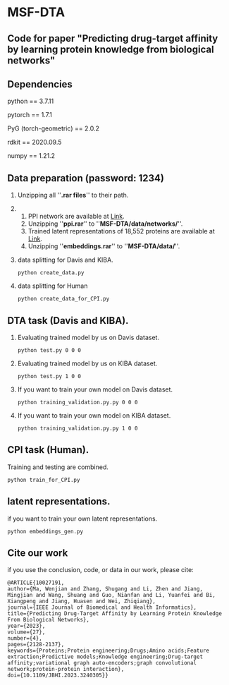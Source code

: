 # MSF-DTA
Code for paper "Predicting drug-target affinity by learning protein knowledge from biological networks"
---

Dependencies
---

python == 3.7.11

pytorch == 1.7.1

PyG (torch-geometric) == 2.0.2

rdkit == 2020.09.5

numpy == 1.21.2

Data preparation (password: 1234)
---
1. 
   Unzipping all ''**.rar files**'' to their path.
2. 
   1) PPI network are available at [Link](https://pan.baidu.com/s/1M8UTTEzJ6cvv322cCD4vJQ "password:1234").
   2) Unzipping ''**ppi.rar**'' to ''**MSF-DTA/data/networks/**''.
   3) Trained latent representations of 18,552 proteins are available at [Link](https://pan.baidu.com/s/1RmwYTlhQFrwl6zTVEUZiLg "password:1234").
   4) Unzipping ''**embeddings.rar**'' to ''**MSF-DTA/data/**''.
3. data splitting for Davis and KIBA.

   ```python create_data.py```
4. data splitting for Human

   ```python create_data_for_CPI.py```

DTA task (Davis and KIBA).
---
1) Evaluating trained model by us on Davis dataset.

    ```python test.py 0 0 0```

2) Evaluating trained model by us on KIBA dataset.

    ```python test.py 1 0 0```

3) If you want to train your own model on Davis dataset.

    ```python training_validation.py.py 0 0 0```

4) If you want to train your own model on KIBA dataset.

    ```python training_validation.py.py 1 0 0```
  
CPI task (Human).
---
Training and testing are combined.

```python train_for_CPI.py```

latent representations.
---
if you want to train your own latent representations.

```python embeddings_gen.py```

Cite our work
---
if you use the conclusion, code, or data in our work, please cite:
```
@ARTICLE{10027191,
author={Ma, Wenjian and Zhang, Shugang and Li, Zhen and Jiang, Mingjian and Wang, Shuang and Guo, Nianfan and Li, Yuanfei and Bi, Xiangpeng and Jiang, Huasen and Wei, Zhiqiang},
journal={IEEE Journal of Biomedical and Health Informatics}, 
title={Predicting Drug-Target Affinity by Learning Protein Knowledge From Biological Networks}, 
year={2023},
volume={27},
number={4},
pages={2128-2137},
keywords={Proteins;Protein engineering;Drugs;Amino acids;Feature extraction;Predictive models;Knowledge engineering;Drug-target affinity;variational graph auto-encoders;graph convolutional network;protein-protein interaction},
doi={10.1109/JBHI.2023.3240305}}
```
